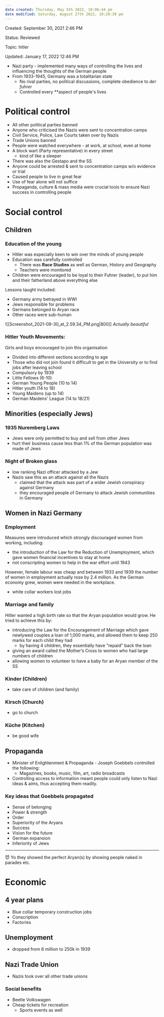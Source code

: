 ```yaml
---
date created: Thursday, May 5th 2022, 10:06:44 pm
date modified: Saturday, August 27th 2022, 10:28:39 pm
---
```


Created: September 30, 2021 2:46 PM

Status: Reviewed

Topic: hitler

Updated: January 17, 2022 12:46 PM


- Nazi party - implemented many ways of controlling the lives and influencing the thoughts of the German people
- From 1933-1945, Germany was a totalitarian state
    - No rival parties, no political discussions, complete obedience to *der fuhrer*
    - Controlled every **aspect of people's lives

# Political control

- All other political parties banned
- Anyone who criticised the Nazis were sent to concentration camps
- Civil Service, Police, Law Courts taken over by Nazis
- Trade Unions banned
- People were watched everywhere - at work, at school, even at home
- A block wart (Party representative) in every street
	- kind of like a sleeper
- There was also the Gestapo and the SS
- Anyone could be arrested & sent to concentration camps w/o evidence or trial
- Caused people to live in great fear
- Use of fear alone will not suffice
- Propaganda, culture & mass media were crucial tools to ensure Nazi success in controlling people

# Social control

## Children

### Education of the young

- Hitler was especially keen to win over the minds of young people
- Education was carefully controlled
    - There was **Race Studies** as well as German, History and Geography
    - Teachers were monitored
- Children were encouraged to be loyal to their Fuhrer (leader), to put him and their fatherland above everything else

Lessons taught included:

- Germany army betrayed in WWI
- Jews responsible for problems
- Germans belonged to Aryan race
- Other races were sub-human

![[Screenshot_2021-09-30_at_2.59.34_PM.png|800]]
*Actually beautiful*

### Hitler Youth Movements:

Girls and boys encouraged to join this organisation

- Divided into different sections according to age
- Those who did not join found it difficult to get in the University or to find jobs after leaving school
- Compulsory by 1939
- Little Fellows (6-10)
- German Young People (10 to 14)
- Hitler youth (14 to 18)
- Young Maidens (up to 14)
- German Maidens' League (14 to 18/21)

## Minorities (especially Jews)

### 1935 Nuremberg Laws

- Jews were only permitted to buy and sell from other Jews
- hurt their business cause less than 1% of the German population was made of Jews

### Night of Broken glass

- low ranking Nazi officer attacked by a Jew
- Nazis saw this as an attack against all the Nazis
	- claimed that the attack was part of a wider Jewish conspiracy against Germany
	- they encouraged people of Germany to attack Jewish communities in Germany

## Women in Nazi Germany

### Employment

Measures were introduced which strongly discouraged women from working, including:

- the introduction of the Law for the Reduction of Unemployment, which gave women financial incentives to stay at home
- not conscripting women to help in the war effort until 1943

However, female labour was cheap and between 1933 and 1939 the number of women in employment actually rose by 2.4 million. As the German economy grew, women were needed in the workplace.

- white collar workers lost jobs

### Marriage and family

Hitler wanted a high birth rate so that the Aryan population would grow. He tried to achieve this by:

- introducing the Law for the Encouragement of Marriage which gave newlywed couples a loan of 1,000 marks, and allowed them to keep 250 marks for each child they had
	- by having 4 children, they essentially have "repaid" back the loan
- giving an award called the Mother’s Cross to women who had large numbers of children
- allowing women to volunteer to have a baby for an Aryan member of the SS

### Kinder (Children)

- take care of children (and family)

### Kirsch (Church)

- go to church

### Küche (Kitchen)

- be good wife

## Propaganda

- Minister of Enlightenment & Propaganda - Joseph Goebbels controlled the following:
    - Magazines, books, music, film, art, radio broadcasts
- Controlling access to information meant people could only listen to Nazi ideas & aims, thus accepting them readily.

### Key ideas that Goebbels propagated

- Sense of belonging
- Power & strength
- Order
- Superiority of the Aryans
- Success
- Vision for the future
- German expansion
- Inferiority of Jews
---
<aside>
😈 Yo they showed the perfect Aryan(s) by showing people naked in parades etc.

</aside>

 

# Economic

## 4 year plans

- Blue collar temporary construction jobs
- Conscription
- Factories

## Unemployment

- dropped from 6 million to 250k in 1939

## Nazi Trade Union

- Nazis took over all other trade unions

### Social benefits

- Beetle Volkswagen
- Cheap tickets for recreation
	- Sports events as well
